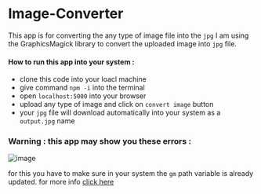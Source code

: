 # Image-Converter
This app is for converting the any type of image file into the `jpg` 
I am using the GraphicsMagick library to convert the uploaded image into `jpg` file. 
#### How to run this app into your system :
- clone this code into your loacl machine
- give command `npm -i` into the terminal
- open `localhost:5000` into your browser
- upload any type of image and click on `convert image` button
- your `jpg` file will download automatically into your system as a `output.jpg` name

### Warning : this app may show you these errors :

![image](https://user-images.githubusercontent.com/59440628/226833573-f18d7256-78fb-476b-8cf5-3b6f0a116383.png)

for this you have to make sure in your system the `gm` path variable is already updated. for more info [click here](https://stackoverflow.com/questions/75808466/enoent-no-such-file-or-directory-stat?noredirect=1#comment133724647_75808466)
